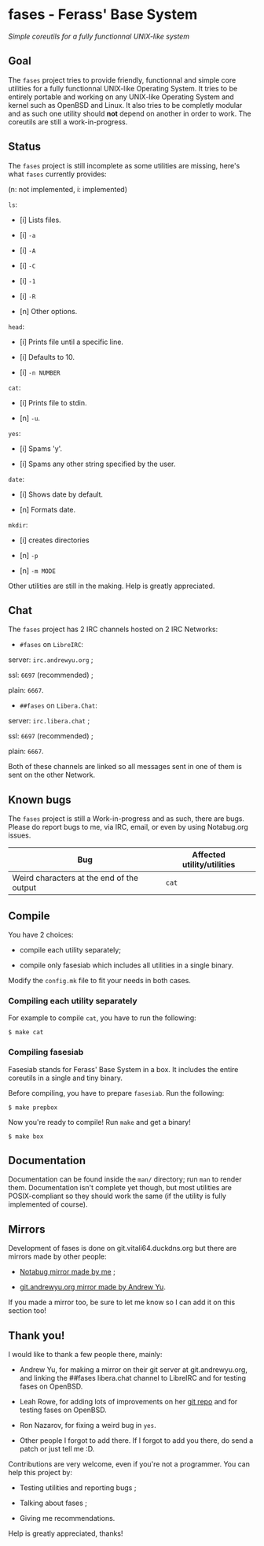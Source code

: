 # fases - Ferass' Base System

*Simple coreutils for a fully functionnal UNIX-like system*

## Goal

The `fases` project tries to provide friendly, functionnal and simple core 
utilities for a fully functionnal UNIX-like Operating System. It tries to 
be entirely portable and working on any UNIX-like Operating System and kernel 
such as OpenBSD and Linux. It also tries to be completly modular and as such 
one utility should **not** depend on another in order to work. The coreutils 
are still a work-in-progress.

## Status

The `fases` project is still incomplete as some utilities are missing, here's 
what `fases` currently provides:

(n: not implemented, i: implemented)

`ls`:

- [i] Lists files.

- [i] `-a`

- [i] `-A`

- [i] `-C`

- [i] `-1`

- [i] `-R`

- [n] Other options.

`head`:

- [i] Prints file until a specific line.

- [i] Defaults to 10.

- [i] `-n NUMBER`

`cat`:

- [i] Prints file to stdin.

- [n] `-u`. 

`yes`:

- [i] Spams 'y'.

- [i] Spams any other string specified by the user.

`date`:

- [i] Shows date by default.

- [n] Formats date.

`mkdir`:

- [i] creates directories

- [n] `-p`

- [n] `-m MODE`

Other utilities are still in the making. Help is greatly appreciated.

## Chat

The `fases` project has 2 IRC channels hosted on 2 IRC Networks:

- `#fases` on `LibreIRC`:

server: `irc.andrewyu.org` ;

ssl: `6697` (recommended) ;

plain: `6667`.

- `##fases` on `Libera.Chat`:

server: `irc.libera.chat` ;

ssl: `6697` (recommended) ;

plain: `6667`.

Both of these channels are linked so all messages sent in one of them 
is sent on the other Network.

## Known bugs

The `fases` project is still a Work-in-progress and as such, there are bugs.
Please do report bugs to me, via IRC, email, or even by using Notabug.org 
issues.

| Bug | Affected utility/utilities |
|-----|----------------------------|
| Weird characters at the end of the output | `cat` |

## Compile

You have 2 choices:

- compile each utility separately;

- compile only fasesiab which includes all utilities in a single binary.

Modify the `config.mk` file to fit your needs in both cases.

### Compiling each utility separately

For example to compile `cat`, you have to run the following:

	$ make cat

### Compiling fasesiab

Fasesiab stands for Ferass' Base System in a box. It includes the entire 
coreutils in a single and tiny binary.

Before compiling, you have to prepare `fasesiab`.
Run the following:

	$ make prepbox

Now you're ready to compile! Run `make` and get a binary!

	$ make box

## Documentation

Documentation can be found inside the `man/` directory; run `man` to render 
them. Documentation isn't complete yet though, but most utilities are 
POSIX-compliant so they should work the same (if the utility is fully 
implemented of course).

## Mirrors

Development of fases is done on git.vitali64.duckdns.org but there are 
mirrors made by other people:

- [Notabug mirror made by me](https://notabug.org/vitali64/fases) ;

- [git.andrewyu.org mirror made by 
Andrew Yu](git://git.andrewyu.org/fases.git).

If you made a mirror too, be sure to let me know so I can add it on this 
section too!

## Thank you!

I would like to thank a few people there, mainly:

- Andrew Yu, for making a mirror on their git server at git.andrewyu.org, and 
linking the ##fases libera.chat channel to LibreIRC and for testing fases on
OpenBSD.

- Leah Rowe, for adding lots of improvements on her 
[git repo](https://notabug.org/vimuser/fases) and for testing fases on OpenBSD.

- Ron Nazarov, for fixing a weird bug in `yes`.

- Other people I forgot to add there. If I forgot to add you there, do send 
a patch or just tell me :D.

Contributions are very welcome, even if you're not a programmer. You can help 
this project by:

- Testing utilities and reporting bugs ;

- Talking about fases ;

- Giving me recommendations.

Help is greatly appreciated, thanks!
